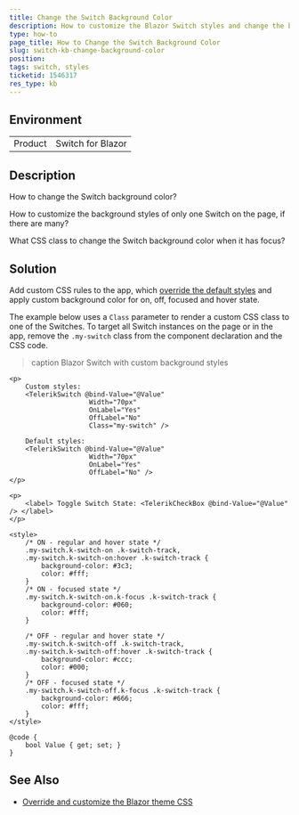 ```yaml
---
title: Change the Switch Background Color
description: How to customize the Blazor Switch styles and change the background colors for all states.
type: how-to
page_title: How to Change the Switch Background Color
slug: switch-kb-change-background-color
position: 
tags: switch, styles
ticketid: 1546317
res_type: kb
---
```


## Environment

<table>
    <tbody>
        <tr>
            <td>Product</td>
            <td>Switch for Blazor</td>
        </tr>
    </tbody>
</table>


## Description

How to change the Switch background color?

How to customize the background styles of only one Switch on the page, if there are many?

What CSS class to change the Switch background color when it has focus?


## Solution

Add custom CSS rules to the app, which [override the default styles](slug://themes-override) and apply custom background color for on, off, focused and hover state.

The example below uses a `Class` parameter to render a custom CSS class to one of the Switches. To target all Switch instances on the page or in the app, remove the `.my-switch` class from the component declaration and the CSS code.

>caption Blazor Switch with custom background styles

````RAZOR
<p>
    Custom styles:
    <TelerikSwitch @bind-Value="@Value"
                    Width="70px"
                    OnLabel="Yes"
                    OffLabel="No"
                    Class="my-switch" />

    Default styles:
    <TelerikSwitch @bind-Value="@Value"
                    Width="70px"
                    OnLabel="Yes"
                    OffLabel="No" />
</p>

<p>
    <label> Toggle Switch State: <TelerikCheckBox @bind-Value="@Value" /> </label>
</p>

<style>
    /* ON - regular and hover state */
    .my-switch.k-switch-on .k-switch-track,
    .my-switch.k-switch-on:hover .k-switch-track {
        background-color: #3c3;
        color: #fff;
    }
    /* ON - focused state */
    .my-switch.k-switch-on.k-focus .k-switch-track {
        background-color: #060;
        color: #fff;
    }

    /* OFF - regular and hover state */
    .my-switch.k-switch-off .k-switch-track,
    .my-switch.k-switch-off:hover .k-switch-track {
        background-color: #ccc;
        color: #000;
    }
    /* OFF - focused state */
    .my-switch.k-switch-off.k-focus .k-switch-track {
        background-color: #666;
        color: #fff;
    }
</style>

@code {
    bool Value { get; set; }
}
````

## See Also

* [Override and customize the Blazor theme CSS](slug://themes-override)
